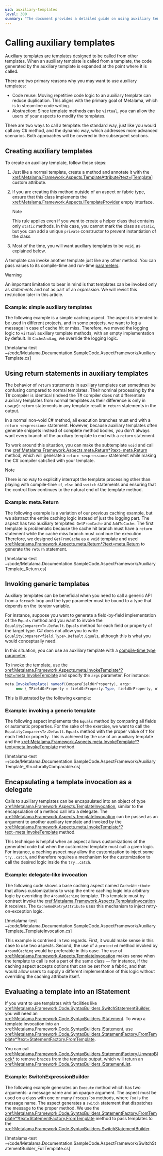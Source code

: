```yaml
---
uid: auxiliary-templates
level: 300
summary: "The document provides a detailed guide on using auxiliary templates in Metalama, including their creation, invocation, and usage in different scenarios like code reuse, abstraction, return statements, dynamic invocation of generic templates, and delegate-like invocation."
---
```


# Calling auxiliary templates

Auxiliary templates are templates designed to be called from other templates. When an auxiliary template is called from a template, the code generated by the auxiliary template is expanded at the point where it is called.

There are two primary reasons why you may want to use auxiliary templates:

* Code reuse: Moving repetitive code logic to an auxiliary template can reduce duplication. This aligns with the primary goal of Metalama, which is to streamline code writing.
* Abstraction: Since template methods can be `virtual`, you can allow the users of your aspects to modify the templates.

There are two ways to call a template: the standard way, just like you would call any C# method, and the dynamic way, which addresses more advanced scenarios. Both approaches will be covered in the subsequent sections.

## Creating auxiliary templates

To create an auxiliary template, follow these steps:

1. Just like a normal template, create a method and annotate it with the <xref:Metalama.Framework.Aspects.TemplateAttribute?text=[Template]> custom attribute.

2. If you are creating this method outside of an aspect or fabric type, ensure that this class implements the <xref:Metalama.Framework.Aspects.ITemplateProvider> empty interface.

    > [!NOTE]
    > This rule applies even if you want to create a helper class that contains only `static` methods. In this case, you cannot mark the class as `static`, but you can add a unique `private` constructor to prevent instantiation of the class.

3. Most of the time, you will want auxiliary templates to be `void`, as explained below.

A template can invoke another template just like any other method. You can pass values to its compile-time and run-time [parameters](xref:template-parameters).

> [!WARNING]
> An important limitation to bear in mind is that templates can be invoked only as _statements_ and not as part of an _expression_. We will revisit this restriction later in this article.

### Example: simple auxiliary templates

The following example is a simple caching aspect. The aspect is intended to be used in different projects, and in some projects, we want to log a message in case of cache hit or miss. Therefore, we moved the logging logic to `virtual` auxiliary template methods, with an empty implementation by default. In `CacheAndLog`, we override the logging logic.

[!metalama-test ~/code/Metalama.Documentation.SampleCode.AspectFramework/AuxiliaryTemplate.cs]

## Using return statements in auxiliary templates

The behavior of `return` statements in auxiliary templates can sometimes be confusing compared to normal templates. Their nominal processing by the T# compiler is identical (indeed the T# compiler does not differentiate auxiliary templates from normal templates as their difference is only in usage): `return` statements in any template result in `return` statements in the output.

In a normal non-void C# method, all execution branches must end with a `return <expression>` statement. However, because auxiliary templates often generate snippets instead of complete method bodies, you don't always want every branch of the auxiliary template to end with a `return` statement.

To work around this situation, you can make the subtemplate `void` and call the <xref:Metalama.Framework.Aspects.meta.Return*?text=meta.Return> method, which will generate a `return <expression>` statement while making the C# compiler satisfied with your template.

> [!NOTE]
> There is no way to explicitly interrupt the template processing other than playing with compile-time `if`, `else` and `switch` statements and ensuring that the control flow continues to the natural end of the template method.

### Example: meta.Return

The following example is a variation of our previous caching example, but we abstract the entire caching logic instead of just the logging part. The aspect has two auxiliary templates: `GetFromCache` and `AddToCache`. The first template is problematic because the cache hit branch must have a `return` statement while the cache miss branch must continue the execution. Therefore, we designed `GetFromCache` as a `void` template and used <xref:Metalama.Framework.Aspects.meta.Return*?text=meta.Return> to generate the `return` statement.

[!metalama-test ~/code/Metalama.Documentation.SampleCode.AspectFramework/AuxiliaryTemplate_Return.cs]

## Invoking generic templates

Auxiliary templates can be beneficial when you need to call a generic API from a `foreach` loop and the type parameter must be bound to a type that depends on the iterator variable.

For instance, suppose you want to generate a field-by-field implementation of the `Equals` method and you want to invoke the `EqualityComparer<T>.Default.Equals` method for each field or property of the target type. C# does not allow you to write `EqualityComparer<field.Type>.Default.Equals`, although this is what you would conceptually need.

In this situation, you can use an auxiliary template with a [compile-time type parameter](xref:template-parameters).

To invoke the template, use the <xref:Metalama.Framework.Aspects.meta.InvokeTemplate*?text=meta.InvokeTemplate> and specify the `args` parameter. For instance:

```cs
meta.InvokeTemplate( nameof(CompareFieldOrProperty), args:
     new { TFieldOrProperty = fieldOrProperty.Type, fieldOrProperty, other = (IExpression) other! } );
```

This is illustrated by the following example:

### Example: invoking a generic template

The following aspect implements the `Equals` method by comparing all fields or automatic properties. For the sake of the exercise, we want to call the `EqualityComparer<T>.Default.Equals` method with the proper value of `T` for each field or property. This is achieved by the use of an auxiliary template and the <xref:Metalama.Framework.Aspects.meta.InvokeTemplate*?text=meta.InvokeTemplate> method.

[!metalama-test ~/code/Metalama.Documentation.SampleCode.AspectFramework/AuxiliaryTemplate_StructurallyComparable.cs]

## Encapsulating a template invocation as a delegate

Calls to auxiliary templates can be encapsulated into an object of type <xref:Metalama.Framework.Aspects.TemplateInvocation>, similar to the encapsulation of a method call into a delegate. The <xref:Metalama.Framework.Aspects.TemplateInvocation> can be passed as an argument to another auxiliary template and invoked by the <xref:Metalama.Framework.Aspects.meta.InvokeTemplate*?text=meta.InvokeTemplate> method.

This technique is helpful when an aspect allows customizations of the generated code but when the customized template must call a given logic. For instance, a caching aspect may allow the customization to inject some `try..catch`, and therefore requires a mechanism for the customization to call the desired logic inside the `try..catch`.

### Example: delegate-like invocation

The following code shows a base caching aspect named `CacheAttribute` that allows customizations to wrap the entire caching logic into arbitrary logic by overriding the `AroundCaching` template. This template must by contract invoke the <xref:Metalama.Framework.Aspects.TemplateInvocation> it receives. The `CacheAndRetryAttribute` uses this mechanism to inject retry-on-exception logic.

[!metalama-test ~/code/Metalama.Documentation.SampleCode.AspectFramework/AuxiliaryTemplate_TemplateInvocation.cs]

This example is contrived in two regards. First, it would make sense in this case to use two aspects. Second, the use of a `protected` method invoked by `AroundCaching` would be preferable in this case. The use of <xref:Metalama.Framework.Aspects.TemplateInvocation> makes sense when the template to call is not a part of the same class &mdash; for instance, if the caching aspect accepts options that can be set from a fabric, and that would allow users to supply a different implementation of this logic without overriding the caching attribute itself.

## Evaluating a template into an IStatement

If you want to use templates with facilities like <xref:Metalama.Framework.Code.SyntaxBuilders.SwitchStatementBuilder>, you will need an <xref:Metalama.Framework.Code.SyntaxBuilders.IStatement>. To wrap a template invocation into an <xref:Metalama.Framework.Code.SyntaxBuilders.IStatement>, use <xref:Metalama.Framework.Code.SyntaxBuilders.StatementFactory.FromTemplate*?text=StatementFactory.FromTemplate>.

You can call <xref:Metalama.Framework.Code.SyntaxBuilders.StatementFactory.UnwrapBlock*> to remove braces from the template output, which will return an <xref:Metalama.Framework.Code.SyntaxBuilders.IStatementList>.

### Example: SwitchExpressionBuilder

The following example generates an `Execute` method which has two arguments: a message name and an opaque argument. The aspect must be used on a class with one or many `ProcessFoo` methods, where `Foo` is the message name. The aspect generates a `switch` statement that dispatches the message to the proper method. We use the <xref:Metalama.Framework.Code.SyntaxBuilders.StatementFactory.FromTemplate*?text=StatementFactory.FromTemplate> method to pass templates to the <xref:Metalama.Framework.Code.SyntaxBuilders.SwitchStatementBuilder>.

[!metalama-test  ~/code/Metalama.Documentation.SampleCode.AspectFramework/SwitchStatementBuilder_FullTemplate.cs]
